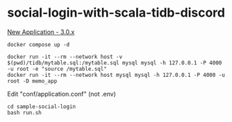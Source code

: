 # social-login-with-scala-tidb-discord

[New Application - 3.0.x](https://www.playframework.com/documentation/3.0.x/NewApplication)

```shell
docker compose up -d

docker run -it --rm --network host -v $(pwd)/tidb/mytable.sql:/mytable.sql mysql mysql -h 127.0.0.1 -P 4000 -u root -e "source /mytable.sql"
docker run -it --rm --network host mysql mysql -h 127.0.0.1 -P 4000 -u root -D memo_app
```

Edit "conf/application.conf" (not .env)

```shell
cd sample-social-login
bash run.sh
```
